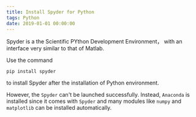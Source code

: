 ```yaml
---
title: Install Spyder for Python
tags: Python
date: 2019-01-01 00:00:00
---
```


Spyder is a the Scientific PYthon Development Environment， with an interface very similar to that of Matlab.

Use the command

```
pip install spyder
```

to install Spyder after the installation of Python environment.

However, the `Spyder` can't be launched successfully. Instead, `Anaconda` is installed since it comes with `Spyder` and many modules like `numpy` and `matplotlib` can be installed automatically.